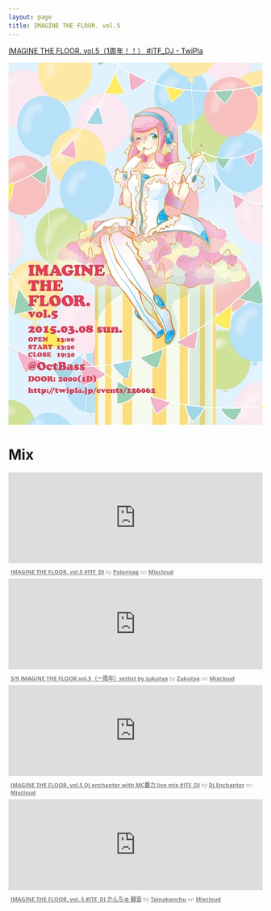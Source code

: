 ```yaml
---
layout: page
title: IMAGINE THE FLOOR. vol.5
---
```


[IMAGINE THE FLOOR. vol.5（1周年！！） #ITF_DJ - TwiPla](http://twipla.jp/events/126062)

![flyer](/images/flyers/vol_5.jpg)

# Mix

<iframe width="100%" height="180" src="https://www.mixcloud.com/widget/iframe/?embed_type=widget_standard&amp;embed_uuid=7d53bc07-890b-4588-b4db-f8e15904ac6f&amp;feed=https%3A%2F%2Fwww.mixcloud.com%2Fpolamjag%2Fimagine-the-floor-vol5-itf_dj%2F&amp;hide_cover=1&amp;hide_tracklist=1&amp;replace=0" frameborder="0"></iframe><div style="clear: both; height: 3px; width: auto;"></div><p style="display: block; font-size: 11px; font-family: 'Open Sans', Helvetica, Arial, sans-serif; margin: 0px; padding: 3px 4px; color: rgb(153, 153, 153); width: auto;"><a href="https://www.mixcloud.com/polamjag/imagine-the-floor-vol5-itf_dj/?utm_source=widget&amp;utm_medium=web&amp;utm_campaign=base_links&amp;utm_term=resource_link" target="_blank" style="color:#808080; font-weight:bold;">IMAGINE THE FLOOR. vol.5 #ITF_DJ</a><span> by </span><a href="https://www.mixcloud.com/polamjag/?utm_source=widget&amp;utm_medium=web&amp;utm_campaign=base_links&amp;utm_term=profile_link" target="_blank" style="color:#808080; font-weight:bold;">Polamjag</a><span> on </span><a href="https://www.mixcloud.com/?utm_source=widget&amp;utm_medium=web&amp;utm_campaign=base_links&amp;utm_term=homepage_link" target="_blank" style="color:#808080; font-weight:bold;"> Mixcloud</a></p><div style="clear: both; height: 3px; width: auto;"></div>

<iframe width="100%" height="180" src="https://www.mixcloud.com/widget/iframe/?embed_type=widget_standard&amp;embed_uuid=c0b4b108-52cb-4aa7-af51-e57a7515b08c&amp;feed=https%3A%2F%2Fwww.mixcloud.com%2FONI_zukutya%2F39-imagine-the-floorvol5%25E4%25B8%2580%25E5%2591%25A8%25E5%25B9%25B4setlist-by-zukutya%2F&amp;hide_cover=1&amp;hide_tracklist=1&amp;replace=0" frameborder="0"></iframe><div style="clear: both; height: 3px; width: auto;"></div><p style="display: block; font-size: 11px; font-family: 'Open Sans', Helvetica, Arial, sans-serif; margin: 0px; padding: 3px 4px; color: rgb(153, 153, 153); width: auto;"><a href="https://www.mixcloud.com/ONI_zukutya/39-imagine-the-floorvol5%E4%B8%80%E5%91%A8%E5%B9%B4setlist-by-zukutya/?utm_source=widget&amp;utm_medium=web&amp;utm_campaign=base_links&amp;utm_term=resource_link" target="_blank" style="color:#808080; font-weight:bold;">3/9 IMAGINE THE FLOOR.vol.5（一周年）setlist by zukutya</a><span> by </span><a href="https://www.mixcloud.com/ONI_zukutya/?utm_source=widget&amp;utm_medium=web&amp;utm_campaign=base_links&amp;utm_term=profile_link" target="_blank" style="color:#808080; font-weight:bold;">Zukutya</a><span> on </span><a href="https://www.mixcloud.com/?utm_source=widget&amp;utm_medium=web&amp;utm_campaign=base_links&amp;utm_term=homepage_link" target="_blank" style="color:#808080; font-weight:bold;"> Mixcloud</a></p><div style="clear: both; height: 3px; width: auto;"></div>

<iframe width="100%" height="180" src="https://www.mixcloud.com/widget/iframe/?embed_type=widget_standard&amp;embed_uuid=8f369c42-8cf6-474c-bff0-7a7595d50e9b&amp;feed=https%3A%2F%2Fwww.mixcloud.com%2FDJenchanter%2Fimagine-the-floor-vol5-live-mix%2F&amp;hide_cover=1&amp;hide_tracklist=1&amp;replace=0" frameborder="0"></iframe><div style="clear: both; height: 3px; width: auto;"></div><p style="display: block; font-size: 11px; font-family: 'Open Sans', Helvetica, Arial, sans-serif; margin: 0px; padding: 3px 4px; color: rgb(153, 153, 153); width: auto;"><a href="https://www.mixcloud.com/DJenchanter/imagine-the-floor-vol5-live-mix/?utm_source=widget&amp;utm_medium=web&amp;utm_campaign=base_links&amp;utm_term=resource_link" target="_blank" style="color:#808080; font-weight:bold;">IMAGINE THE FLOOR. vol.5 DJ enchanter with MC暴力 live mix #ITF_DJ</a><span> by </span><a href="https://www.mixcloud.com/DJenchanter/?utm_source=widget&amp;utm_medium=web&amp;utm_campaign=base_links&amp;utm_term=profile_link" target="_blank" style="color:#808080; font-weight:bold;">Dj Enchanter</a><span> on </span><a href="https://www.mixcloud.com/?utm_source=widget&amp;utm_medium=web&amp;utm_campaign=base_links&amp;utm_term=homepage_link" target="_blank" style="color:#808080; font-weight:bold;"> Mixcloud</a></p><div style="clear: both; height: 3px; width: auto;"></div>

<iframe width="100%" height="180" src="https://www.mixcloud.com/widget/iframe/?embed_type=widget_standard&amp;embed_uuid=7eb98457-8804-4ee0-a3e8-3c3853227226&amp;feed=https%3A%2F%2Fwww.mixcloud.com%2Ftainakanchu%2Fimagine-the-floor-vol-5-itf_dj-%25E3%2581%258B%25E3%2582%2593%25E3%2581%25A1%25E3%2582%2585-%25E9%258C%25B2%25E9%259F%25B3%2F&amp;hide_cover=1&amp;hide_tracklist=1&amp;replace=0" frameborder="0"></iframe><div style="clear: both; height: 3px; width: auto;"></div><p style="display: block; font-size: 11px; font-family: 'Open Sans', Helvetica, Arial, sans-serif; margin: 0px; padding: 3px 4px; color: rgb(153, 153, 153); width: auto;"><a href="https://www.mixcloud.com/tainakanchu/imagine-the-floor-vol-5-itf_dj-%E3%81%8B%E3%82%93%E3%81%A1%E3%82%85-%E9%8C%B2%E9%9F%B3/?utm_source=widget&amp;utm_medium=web&amp;utm_campaign=base_links&amp;utm_term=resource_link" target="_blank" style="color:#808080; font-weight:bold;">IMAGINE THE FLOOR. vol. 5 #ITF_DJ かんちゅ 録音</a><span> by </span><a href="https://www.mixcloud.com/tainakanchu/?utm_source=widget&amp;utm_medium=web&amp;utm_campaign=base_links&amp;utm_term=profile_link" target="_blank" style="color:#808080; font-weight:bold;">Tainakanchu</a><span> on </span><a href="https://www.mixcloud.com/?utm_source=widget&amp;utm_medium=web&amp;utm_campaign=base_links&amp;utm_term=homepage_link" target="_blank" style="color:#808080; font-weight:bold;"> Mixcloud</a></p><div style="clear: both; height: 3px; width: auto;"></div>
